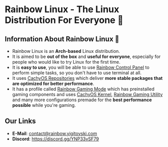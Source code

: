 # **Rainbow Linux** - The Linux Distribution For Everyone 🌈
## Information About Rainbow Linux 🌈
- Rainbow Linux is an **Arch-based** Linux distribution.
- It is aimed to be **out of the box** and **useful for everyone**, especially for people who would like to try Linux for the first time. 
- It is **easy to use**, you will be able to use [Rainbow Control Panel](https://github.com/rainbow-linux/rainbow-control-panel) to perform simple tasks, so you don't have to use terminal at all.
- It uses [CachyOS Repositories](https://github.com/CachyOS/linux-cachyos#cachyos-repositories) which deliver **more stable packages that are optimized for better performance**.
- It has a profile called [Rainbow Gaming Mode](https://github.com/rainbow-linux/rainbow-gaming-mode) which has preinstalled gaming components and uses [CachyOS Kernel](https://github.com/CachyOS/linux-cachyos), [Rainbow Gaming Utility](https://github.com/rainbow-linux/rainbow-gaming-utility) and many more configurations premade for the **best performance possible** while you're gaming.
## Our Links
- **E-Mail**: contact@rainbow.yigitovski.com
- **Discord**: https://discord.gg/YNP33vSF79

